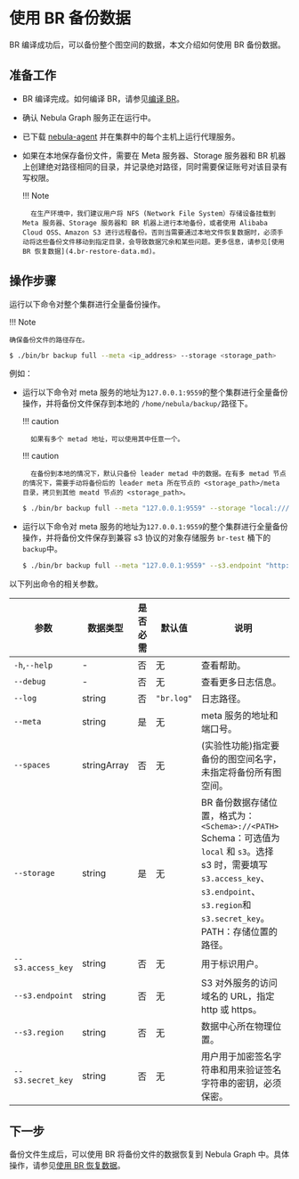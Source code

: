 # 使用 BR 备份数据

BR 编译成功后，可以备份整个图空间的数据，本文介绍如何使用 BR 备份数据。

## 准备工作

- BR 编译完成。如何编译 BR，请参见[编译 BR](2.compile-br.md)。
  
- 确认 Nebula Graph 服务正在运行中。

- 已下载 [nebula-agent](https://github.com/vesoft-inc/nebula-agent) 并在集群中的每个主机上运行代理服务。

- 如果在本地保存备份文件，需要在 Meta 服务器、Storage 服务器和 BR 机器上创建绝对路径相同的目录，并记录绝对路径，同时需要保证账号对该目录有写权限。

  !!! Note

        在生产环境中，我们建议用户将 NFS (Network File System）存储设备挂载到 Meta 服务器、Storage 服务器和 BR 机器上进行本地备份，或者使用 Alibaba Cloud OSS、Amazon S3 进行远程备份。否则当需要通过本地文件恢复数据时，必须手动将这些备份文件移动到指定目录，会导致数据冗余和某些问题。更多信息，请参见[使用 BR 恢复数据](4.br-restore-data.md)。

## 操作步骤

运行以下命令对整个集群进行全量备份操作。

!!! Note

    确保备份文件的路径存在。

```bash
$ ./bin/br backup full --meta <ip_address> --storage <storage_path>
```

例如：

- 运行以下命令对 meta 服务的地址为`127.0.0.1:9559`的整个集群进行全量备份操作，并将备份文件保存到本地的 `/home/nebula/backup/`路径下。

  !!! caution

        如果有多个 metad 地址，可以使用其中任意一个。

  !!! caution

        在备份到本地的情况下，默认只备份 leader metad 中的数据。在有多 metad 节点的情况下，需要手动将备份后的 leader meta 所在节点的 <storage_path>/meta 目录，拷贝到其他 meatd 节点的 <storage_path>。

  ```bash
  $ ./bin/br backup full --meta "127.0.0.1:9559" --storage "local:///home/nebula/backup/"
  ```

- 运行以下命令对 meta 服务的地址为`127.0.0.1:9559`的整个集群进行全量备份操作，并将备份文件保存到兼容 s3 协议的对象存储服务 `br-test` 桶下的`backup`中。

  ```bash
  $ ./bin/br backup full --meta "127.0.0.1:9559" --s3.endpoint "http://127.0.0.1:9000" --storage="s3://br-test/backup/" --s3.access_key=minioadmin --s3.secret_key=minioadmin --s3.region=default
  ```

以下列出命令的相关参数。

| 参数 | 数据类型 | 是否必需 | 默认值 | 说明 |
| --- | --- | --- | --- | --- |
| `-h`,`--help` | - | 否 | 无 | 查看帮助。 |
| `--debug` | - | 否 | 无 | 查看更多日志信息。 |
| `--log` | string | 否 | `"br.log"` | 日志路径。 |
| `--meta` | string | 是| 无 | meta 服务的地址和端口号。 |
| `--spaces` | stringArray | 否 | 无 | (实验性功能)指定要备份的图空间名字，未指定将备份所有图空间。 |
| `--storage` | string | 是 | 无 | BR 备份数据存储位置，格式为：`<Schema>://<PATH>` <br>Schema：可选值为 `local` 和 `s3`。选择 s3 时，需要填写`s3.access_key`、`s3.endpoint`、`s3.region`和 `s3.secret_key`。<br>PATH：存储位置的路径。|
| `--s3.access_key` | string | 否 | 无 | 用于标识用户。 |
| `--s3.endpoint` | string | 否 | 无 | S3 对外服务的访问域名的 URL，指定 http 或 https。 |
| `--s3.region` | string | 否 | 无 | 数据中心所在物理位置。 |
| `--s3.secret_key`| string | 否 | 无 | 用户用于加密签名字符串和用来验证签名字符串的密钥，必须保密。 |

## 下一步

备份文件生成后，可以使用 BR 将备份文件的数据恢复到 Nebula Graph 中。具体操作，请参见[使用 BR 恢复数据](4.br-restore-data.md)。
